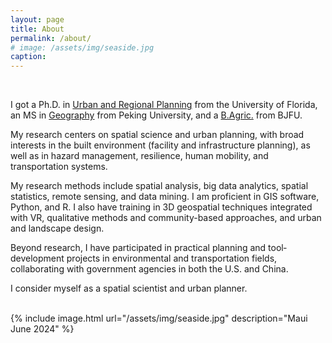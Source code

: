 ```yaml
---
layout: page
title: About
permalink: /about/
# image: /assets/img/seaside.jpg
caption: 
---
```


<br />

I got a Ph.D. in <a href="https://dcp.ufl.edu/urp/">Urban and Regional Planning</a> from the University of Florida, an MS in <a href="https://www.ues.pku.edu.cn/Home/Departments/Department_of_Urban_and_Regional_Planning/index.htm">Geography</a> from Peking University, and a <a href="https://sola.bjfu.edu.cn/">B.Agric.</a> from BJFU.
<br />

My research centers on spatial science and urban planning, with broad interests in the built environment (facility and infrastructure planning), as well as in hazard management, resilience, human mobility, and transportation systems.
<br />

My research methods include spatial analysis, big data analytics, spatial statistics, remote sensing, and data mining. I am proficient in GIS software, Python, and R. I also have training in 3D geospatial techniques integrated with VR, qualitative methods and community-based approaches, and urban and landscape design.
<br />

Beyond research, I have participated in practical planning and tool‐development projects in environmental and transportation fields, collaborating with government agencies in both the U.S. and China.
<br />

I consider myself as a spatial scientist and urban planner. 
<br />


<br />
{% include image.html url="/assets/img/seaside.jpg" description="Maui June 2024" %}

<!-- Skip to [short professional summary](#prof). -->
